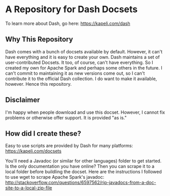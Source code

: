 # A Repository for Dash Docsets

To learn more about Dash, go here: https://kapeli.com/dash

## Why This Repository

Dash comes with a bunch of docsets available by default.  However, it can't have everything and it is easy to create your own.  Dash maintains a set of user-contributed Docsets.  It too, of course, can't have everything.  So I created my own for Apache Spark and perhaps some others in the future.  I can't commit to maintaining it as new versions come out, so I can't contribute it to the official Dash collection.  I do want to make it available, however. Hence this repository.

## Disclaimer

I'm happy when people download and use this docset.  However, I cannot fix problems or otherwise offer support.  It is provided "as is."

## How did I create these?

Easy to use scripts are provided by Dash for many platforms: https://kapeli.com/docsets

You'll need a Javadoc (or similar for other languages) folder to get started.  Is the only documentation you have online?  Then you can scrape it to a local folder before buildling the docset.  Here are the instructions I followed to use wget to scrape Apache Spark's javadoc: http://stackoverflow.com/questions/6597562/rip-javadocs-from-a-doc-site-to-a-local-zip-file
